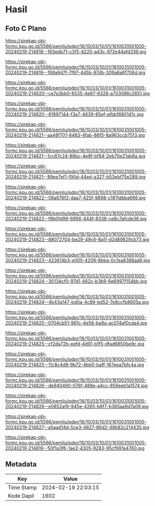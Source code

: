 # Hasil

## Foto C Plano

https://sirekap-obj-formc.kpu.go.id/5566/pemilu/pdpr/16/10/03/10/01/1610031001005-20240219-214818--193edb71-c3f5-4220-a43c-972e44afd336.jpg

https://sirekap-obj-formc.kpu.go.id/5566/pemilu/pdpr/16/10/03/10/01/1610031001005-20240219-214819--199a9d7f-7f97-4d5b-97db-309a8a6f706d.jpg

https://sirekap-obj-formc.kpu.go.id/5566/pemilu/pdpr/16/10/03/10/01/1610031001005-20240219-214820--ce7a3bb0-6535-4e97-9328-a703086c2651.jpg

https://sirekap-obj-formc.kpu.go.id/5566/pemilu/pdpr/16/10/03/10/01/1610031001005-20240219-214820--61897144-f3a7-4839-85ef-afbb1880141c.jpg

https://sirekap-obj-formc.kpu.go.id/5566/pemilu/pdpr/16/10/03/10/01/1610031001005-20240219-214821--aa48f701-8483-4fab-86f5-8a963ccb7513.jpg

https://sirekap-obj-formc.kpu.go.id/5566/pemilu/pdpr/16/10/03/10/01/1610031001005-20240219-214821--1cc87c24-88bc-4e8f-bf84-2eb70e21ab8a.jpg

https://sirekap-obj-formc.kpu.go.id/5566/pemilu/pdpr/16/10/03/10/01/1610031001005-20240219-214821--89ee7ef1-f90d-44ed-a327-b53ebf75e289.jpg

https://sirekap-obj-formc.kpu.go.id/5566/pemilu/pdpr/16/10/03/10/01/1610031001005-20240219-214822--58a676f2-daa7-425f-9898-c1811dbba666.jpg

https://sirekap-obj-formc.kpu.go.id/5566/pemilu/pdpr/16/10/03/10/01/1610031001005-20240219-214822--f9b0fd99-6956-444f-8338-ce8c7afcde36.jpg

https://sirekap-obj-formc.kpu.go.id/5566/pemilu/pdpr/16/10/03/10/01/1610031001005-20240219-214823--88072704-be29-49c6-8a11-d2d89829cb73.jpg

https://sirekap-obj-formc.kpu.go.id/5566/pemilu/pdpr/16/10/03/10/01/1610031001005-20240219-214823--423614b3-e005-4209-8bba-0c1ea8388ad6.jpg

https://sirekap-obj-formc.kpu.go.id/5566/pemilu/pdpr/16/10/03/10/01/1610031001005-20240219-214824--30134cf0-97d1-462c-b3b9-6e6997f154bb.jpg

https://sirekap-obj-formc.kpu.go.id/5566/pemilu/pdpr/16/10/03/10/01/1610031001005-20240219-214824--4b43a147-bd0a-4c89-bd52-7e8ccfb8605a.jpg

https://sirekap-obj-formc.kpu.go.id/5566/pemilu/pdpr/16/10/03/10/01/1610031001005-20240219-214825--0704cb51-961c-4e58-ba8a-ac074af0cda4.jpg

https://sirekap-obj-formc.kpu.go.id/5566/pemilu/pdpr/16/10/03/10/01/1610031001005-20240219-214825--cf2da72b-eefd-4d91-b1f5-dfad6850be9c.jpg

https://sirekap-obj-formc.kpu.go.id/5566/pemilu/pdpr/16/10/03/10/01/1610031001005-20240219-214825--11c8c4d8-9b72-4bb0-baff-167eea7bfc4a.jpg

https://sirekap-obj-formc.kpu.go.id/5566/pemilu/pdpr/16/10/03/10/01/1610031001005-20240219-214826--de940490-076f-488e-a4cc-859eeb1a1574.jpg

https://sirekap-obj-formc.kpu.go.id/5566/pemilu/pdpr/16/10/03/10/01/1610031001005-20240219-214826--e0852af8-945e-4265-b8f7-b365aa9d7a09.jpg

https://sirekap-obj-formc.kpu.go.id/5566/pemilu/pdpr/16/10/03/10/01/1610031001005-20240219-214827--a5aad14d-5ce3-4827-86d2-48b82c214435.jpg

https://sirekap-obj-formc.kpu.go.id/5566/pemilu/pdpr/16/10/03/10/01/1610031001005-20240219-214819--50f1a3f6-1ae2-4305-9283-95cf991a4760.jpg


## Metadata

| Key        | Value               |
| ---------- | ------------------- |
| Time Stamp | 2024-02-19 22:03:15 |
| Kode Dapil | 1602                |



